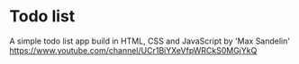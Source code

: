 # Todo list
A simple todo list app build in HTML, CSS and JavaScript by 'Max Sandelin' https://www.youtube.com/channel/UCr1BiYXeVfpWRCkS0MGjYkQ

